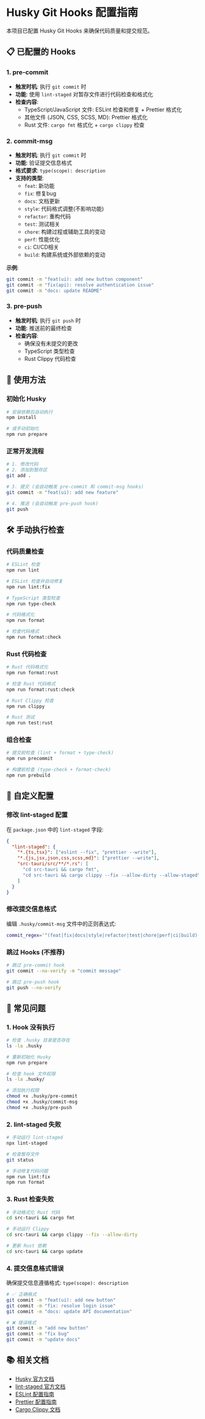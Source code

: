 # Husky Git Hooks 配置指南

本项目已配置 Husky Git Hooks 来确保代码质量和提交规范。

## 📋 已配置的 Hooks

### 1. pre-commit

- **触发时机**: 执行 `git commit` 时
- **功能**: 使用 `lint-staged` 对暂存文件进行代码检查和格式化
- **检查内容**:
  - TypeScript/JavaScript 文件: ESLint 检查和修复 + Prettier 格式化
  - 其他文件 (JSON, CSS, SCSS, MD): Prettier 格式化
  - Rust 文件: `cargo fmt` 格式化 + `cargo clippy` 检查

### 2. commit-msg

- **触发时机**: 执行 `git commit` 时
- **功能**: 验证提交信息格式
- **格式要求**: `type(scope): description`
- **支持的类型**:
  - `feat`: 新功能
  - `fix`: 修复bug
  - `docs`: 文档更新
  - `style`: 代码格式调整(不影响功能)
  - `refactor`: 重构代码
  - `test`: 测试相关
  - `chore`: 构建过程或辅助工具的变动
  - `perf`: 性能优化
  - `ci`: CI/CD相关
  - `build`: 构建系统或外部依赖的变动

**示例**:

```bash
git commit -m "feat(ui): add new button component"
git commit -m "fix(api): resolve authentication issue"
git commit -m "docs: update README"
```

### 3. pre-push

- **触发时机**: 执行 `git push` 时
- **功能**: 推送前的最终检查
- **检查内容**:
  - 确保没有未提交的更改
  - TypeScript 类型检查
  - Rust Clippy 代码检查

## 🚀 使用方法

### 初始化 Husky

```bash
# 安装依赖后自动执行
npm install

# 或手动初始化
npm run prepare
```

### 正常开发流程

```bash
# 1. 修改代码
# 2. 添加到暂存区
git add .

# 3. 提交 (会自动触发 pre-commit 和 commit-msg hooks)
git commit -m "feat(ui): add new feature"

# 4. 推送 (会自动触发 pre-push hook)
git push
```

## 🛠️ 手动执行检查

### 代码质量检查

```bash
# ESLint 检查
npm run lint

# ESLint 检查并自动修复
npm run lint:fix

# TypeScript 类型检查
npm run type-check

# 代码格式化
npm run format

# 检查代码格式
npm run format:check
```

### Rust 代码检查

```bash
# Rust 代码格式化
npm run format:rust

# 检查 Rust 代码格式
npm run format:rust:check

# Rust Clippy 检查
npm run clippy

# Rust 测试
npm run test:rust
```

### 组合检查

```bash
# 提交前检查 (lint + format + type-check)
npm run precommit

# 构建前检查 (type-check + format-check)
npm run prebuild
```

## 🔧 自定义配置

### 修改 lint-staged 配置

在 `package.json` 中的 `lint-staged` 字段:

```json
{
  "lint-staged": {
    "*.{ts,tsx}": ["eslint --fix", "prettier --write"],
    "*.{js,jsx,json,css,scss,md}": ["prettier --write"],
    "src-tauri/src/**/*.rs": [
      "cd src-tauri && cargo fmt",
      "cd src-tauri && cargo clippy --fix --allow-dirty --allow-staged"
    ]
  }
}
```

### 修改提交信息格式

编辑 `.husky/commit-msg` 文件中的正则表达式:

```bash
commit_regex='^(feat|fix|docs|style|refactor|test|chore|perf|ci|build)(\(.+\))?: .{1,50}'
```

### 跳过 Hooks (不推荐)

```bash
# 跳过 pre-commit hook
git commit --no-verify -m "commit message"

# 跳过 pre-push hook
git push --no-verify
```

## 🐛 常见问题

### 1. Hook 没有执行

```bash
# 检查 .husky 目录是否存在
ls -la .husky

# 重新初始化 Husky
npm run prepare

# 检查 hook 文件权限
ls -la .husky/

# 添加执行权限
chmod +x .husky/pre-commit
chmod +x .husky/commit-msg
chmod +x .husky/pre-push
```

### 2. lint-staged 失败

```bash
# 手动运行 lint-staged
npx lint-staged

# 检查暂存文件
git status

# 手动修复代码问题
npm run lint:fix
npm run format
```

### 3. Rust 检查失败

```bash
# 手动格式化 Rust 代码
cd src-tauri && cargo fmt

# 手动运行 Clippy
cd src-tauri && cargo clippy --fix --allow-dirty

# 更新 Rust 依赖
cd src-tauri && cargo update
```

### 4. 提交信息格式错误

确保提交信息遵循格式: `type(scope): description`

```bash
# ✅ 正确格式
git commit -m "feat(ui): add new button"
git commit -m "fix: resolve login issue"
git commit -m "docs: update API documentation"

# ❌ 错误格式
git commit -m "add new button"
git commit -m "fix bug"
git commit -m "update docs"
```

## 📚 相关文档

- [Husky 官方文档](https://typicode.github.io/husky/)
- [lint-staged 官方文档](https://github.com/okonet/lint-staged)
- [ESLint 配置指南](https://eslint.org/docs/user-guide/configuring/)
- [Prettier 配置指南](https://prettier.io/docs/en/configuration.html)
- [Cargo Clippy 文档](https://doc.rust-lang.org/clippy/)
